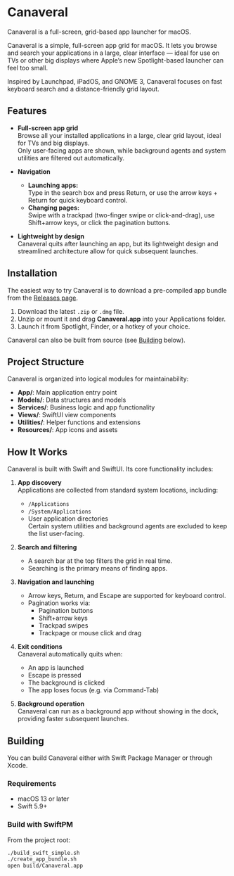 # Canaveral

Canaveral is a full-screen, grid-based app launcher for macOS.

Canaveral is a simple, full-screen app grid for macOS. It lets you browse and search your applications in a large, clear interface — ideal for use on TVs or other big displays where Apple’s new Spotlight-based launcher can feel too small.

Inspired by Launchpad, iPadOS, and GNOME 3, Canaveral focuses on fast keyboard search and a distance-friendly grid layout.

## Features

- **Full-screen app grid**  
  Browse all your installed applications in a large, clear grid layout, ideal for TVs and big displays.  
  Only user-facing apps are shown, while background agents and system utilities are filtered out automatically.

- **Navigation**  
  - **Launching apps:**  
    Type in the search box and press Return, or use the arrow keys + Return for quick keyboard control.  
  - **Changing pages:**  
    Swipe with a trackpad (two-finger swipe or click-and-drag), use Shift+arrow keys, or click the pagination buttons.
    
- **Lightweight by design**  
  Canaveral quits after launching an app, but its lightweight design and streamlined architecture allow for quick subsequent launches.

## Installation

The easiest way to try Canaveral is to download a pre-compiled app bundle from the
[Releases page](../../releases).

1. Download the latest `.zip` or `.dmg` file.
2. Unzip or mount it and drag **Canaveral.app** into your Applications folder.
3. Launch it from Spotlight, Finder, or a hotkey of your choice.

Canaveral can also be built from source (see [Building](#building) below).

## Project Structure

Canaveral is organized into logical modules for maintainability:

- **App/**: Main application entry point
- **Models/**: Data structures and models  
- **Services/**: Business logic and app functionality
- **Views/**: SwiftUI view components
- **Utilities/**: Helper functions and extensions
- **Resources/**: App icons and assets

## How It Works

Canaveral is built with Swift and SwiftUI. Its core functionality includes:

1. **App discovery**  
   Applications are collected from standard system locations, including:
   - `/Applications`
   - `/System/Applications`
   - User application directories  
   Certain system utilities and background agents are excluded to keep the list user-facing.

2. **Search and filtering**  
   - A search bar at the top filters the grid in real time.
   - Searching is the primary means of finding apps.

3. **Navigation and launching**  
   - Arrow keys, Return, and Escape are supported for keyboard control.
   - Pagination works via:
     - Pagination buttons
     - Shift+arrow keys
     - Trackpad swipes
     - Trackpage or mouse click and drag

4. **Exit conditions**  
   Canaveral automatically quits when:
   - An app is launched
   - Escape is pressed
   - The background is clicked
   - The app loses focus (e.g. via Command-Tab)

5. **Background operation**  
   Canaveral can run as a background app without showing in the dock, providing faster subsequent launches.

## Building

You can build Canaveral either with Swift Package Manager or through Xcode.

### Requirements
- macOS 13 or later
- Swift 5.9+

### Build with SwiftPM

From the project root:

```bash
./build_swift_simple.sh
./create_app_bundle.sh
open build/Canaveral.app

